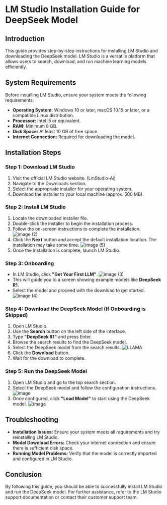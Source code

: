 # LM Studio Installation Guide for DeepSeek Model

## Introduction
This guide provides step-by-step instructions for installing LM Studio and downloading the DeepSeek model. LM Studio is a versatile platform that allows users to search, download, and run machine learning models efficiently.

## System Requirements
Before installing LM Studio, ensure your system meets the following requirements:

- **Operating System:** Windows 10 or later, macOS 10.15 or later, or a compatible Linux distribution.
- **Processor:** Intel i5 or equivalent.
- **RAM:** Minimum 8 GB.
- **Disk Space:** At least 10 GB of free space.
- **Internet Connection:** Required for downloading the model.

## Installation Steps

### Step 1: Download LM Studio
1. Visit the official LM Studio website. (LmStudio-Ai)
2. Navigate to the Downloads section.
3. Select the appropriate installer for your operating system.
4. Download the installer to your local machine (approx. 500 MB).

### Step 2: Install LM Studio
1. Locate the downloaded installer file.
2. Double-click the installer to begin the installation process.
3. Follow the on-screen instructions to complete the installation.
   ![image (2)](https://github.com/user-attachments/assets/38f97df6-9294-47b7-b920-b99c0b7cf258)
4. Click the **Next** button and accept the default installation location. The installation may take some time.
   ![image (5)](https://github.com/user-attachments/assets/056d3ae2-448c-4f23-a226-cf8f1862e85d)
5. Once the installation is complete, launch LM Studio.

### Step 3: Onboarding
- In LM Studio, click **"Get Your First LLM"**.
  ![image (3)](https://github.com/user-attachments/assets/ac4004c6-c82e-403f-8ebc-eb7595eb6184)
- This will guide you to a screen showing example models like **DeepSeek R1**.
- Select the model and proceed with the download to get started.
  ![image (4)](https://github.com/user-attachments/assets/1374cab4-b549-4484-a698-795a100311af)


### Step 4: Download the DeepSeek Model (If Onboarding is Skipped)
1. Open LM Studio.
2. Use the **Search** button on the left side of the interface.
3. Type **"DeepSeek R1"** and press Enter.
4. Browse the search results to find the DeepSeek model.
5. Select the DeepSeek model from the search results.
   ![LLAMA](https://github.com/user-attachments/assets/fb39672d-77ea-435b-924f-818121c45d11)
6. Click the **Download** button.
7. Wait for the download to complete.

### Step 5: Run the DeepSeek Model
1. Open LM Studio and go to the top search section.
2. Select the DeepSeek model and follow the configuration instructions.
   ![image](https://github.com/user-attachments/assets/12f1d7a5-7856-4fd1-8cbb-04de08087fd7)
3. Once configured, click **"Load Model"** to start using the DeepSeek model.
   ![image](https://github.com/user-attachments/assets/0627c97b-7b92-4105-af65-f60a6e3f0af3)

   

## Troubleshooting
- **Installation Issues:** Ensure your system meets all requirements and try reinstalling LM Studio.
- **Model Download Errors:** Check your internet connection and ensure there is sufficient disk space.
- **Running Model Problems:** Verify that the model is correctly imported and configured in LM Studio.

## Conclusion
By following this guide, you should be able to successfully install LM Studio and run the DeepSeek model. For further assistance, refer to the LM Studio support documentation or contact their customer support team.
